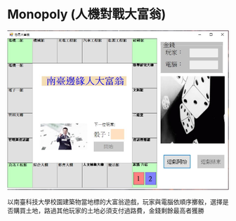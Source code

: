 # Monopoly (人機對戰大富翁)
![image](https://github.com/Chun-Ching/Monopoly/blob/master/%E5%A4%A7%E5%AF%8C%E7%BF%81.jpg)

以南臺科技大學校園建築物當地標的大富翁遊戲，玩家與電腦依順序擲骰，選擇是否購買土地，路過其他玩家的土地必須支付過路費，金錢剩餘最高者獲勝

